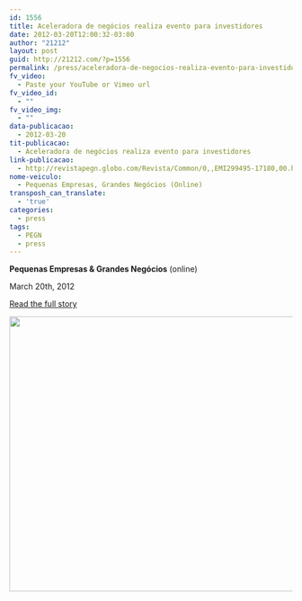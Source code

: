 ```yaml
---
id: 1556
title: Aceleradora de negócios realiza evento para investidores
date: 2012-03-20T12:00:32-03:00
author: "21212"
layout: post
guid: http://21212.com/?p=1556
permalink: /press/aceleradora-de-negocios-realiza-evento-para-investidores/
fv_video:
  - Paste your YouTube or Vimeo url
fv_video_id:
  - ""
fv_video_img:
  - ""
data-publicacao:
  - 2012-03-20
tit-publicacao:
  - Aceleradora de negócios realiza evento para investidores
link-publicacao:
  - http://revistapegn.globo.com/Revista/Common/0,,EMI299495-17180,00.html
nome-veiculo:
  - Pequenas Empresas, Grandes Negócios (Online)
transposh_can_translate:
  - 'true'
categories:
  - press
tags:
  - PEGN
  - press
---
```

**Pequenas Empresas & Grandes Negócios** (online)

March 20th, 2012

<a title="PEGN Online" href="http://revistapegn.globo.com/Revista/Common/0,,EMI299495-17180,00.html" target="_blank">Read the full story</a>

[<img class="aligncenter size-full wp-image-1557" title="PEGN Online" alt="" src="{{ site.url }}/assets/wp-content/uploads/2012/03/Captura-de-Tela-2012-03-22-às-00.29.57-e1332387131626.png" width="540" height="489" srcset="{{ site.url }}/assets/wp-content/uploads/2012/03/Captura-de-Tela-2012-03-22-às-00.29.57-e1332387131626.png 540w, {{ site.url }}/assets/wp-content/uploads/2012/03/Captura-de-Tela-2012-03-22-às-00.29.57-e1332387131626-300x271.png 300w" sizes="(max-width: 540px) 100vw, 540px" />](http://revistapegn.globo.com/Revista/Common/0,,EMI299495-17180,00.html)